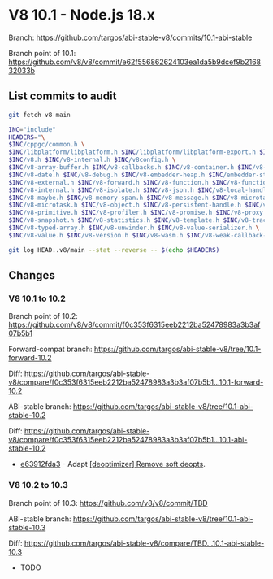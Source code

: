 # V8 10.1 - Node.js 18.x

Branch: <https://github.com/targos/abi-stable-v8/commits/10.1-abi-stable>

Branch point of 10.1: <https://github.com/v8/v8/commit/e62f556862624103ea1da5b9dcef9b216832033b>

## List commits to audit

```bash
git fetch v8 main

INC="include"
HEADERS="\
$INC/cppgc/common.h \
$INC/libplatform/libplatform.h $INC/libplatform/libplatform-export.h $INC/libplatform/v8-tracing.h \
$INC/v8.h $INC/v8-internal.h $INC/v8config.h \
$INC/v8-array-buffer.h $INC/v8-callbacks.h $INC/v8-container.h $INC/v8-context.h $INC/v8-data.h \
$INC/v8-date.h $INC/v8-debug.h $INC/v8-embedder-heap.h $INC/embedder-state-scope.h $INC/v8-exception.h $INC/v8-extension.h \
$INC/v8-external.h $INC/v8-forward.h $INC/v8-function.h $INC/v8-function-callback.h $INC/v8-initialization.h \
$INC/v8-internal.h $INC/v8-isolate.h $INC/v8-json.h $INC/v8-local-handle.h $INC/v8-locker.h \
$INC/v8-maybe.h $INC/v8-memory-span.h $INC/v8-message.h $INC/v8-microtask-queue.h \
$INC/v8-microtask.h $INC/v8-object.h $INC/v8-persistent-handle.h $INC/v8-platform.h $INC/v8-primitive-object.h \
$INC/v8-primitive.h $INC/v8-profiler.h $INC/v8-promise.h $INC/v8-proxy.h $INC/v8-regexp.h $INC/v8-script.h \
$INC/v8-snapshot.h $INC/v8-statistics.h $INC/v8-template.h $INC/v8-traced-handle.h \
$INC/v8-typed-array.h $INC/v8-unwinder.h $INC/v8-value-serializer.h \
$INC/v8-value.h $INC/v8-version.h $INC/v8-wasm.h $INC/v8-weak-callback-info.h"

git log HEAD..v8/main --stat --reverse -- $(echo $HEADERS)
```

## Changes

### V8 10.1 to 10.2

Branch point of 10.2: <https://github.com/v8/v8/commit/f0c353f6315eeb2212ba52478983a3b3af07b5b1>

Forward-compat branch: <https://github.com/targos/abi-stable-v8/tree/10.1-forward-10.2>

Diff: <https://github.com/targos/abi-stable-v8/compare/f0c353f6315eeb2212ba52478983a3b3af07b5b1...10.1-forward-10.2>

ABI-stable branch: <https://github.com/targos/abi-stable-v8/tree/10.1-abi-stable-10.2>

Diff: <https://github.com/targos/abi-stable-v8/compare/f0c353f6315eeb2212ba52478983a3b3af07b5b1...10.1-abi-stable-10.2>

- [e63912fda3](https://github.com/targos/abi-stable-v8/commit/e63912fda3114535fd75c9e46cc62fd5abc23cf5) - Adapt [[deoptimizer] Remove soft deopts](https://github.com/v8/v8/commit/1ff685d8b1a13794abaca3adf36cfd9838b1f6fc).

### V8 10.2 to 10.3

Branch point of 10.3: <https://github.com/v8/v8/commit/TBD>

ABI-stable branch: <https://github.com/targos/abi-stable-v8/tree/10.1-abi-stable-10.3>

Diff: <https://github.com/targos/abi-stable-v8/compare/TBD...10.1-abi-stable-10.3>

- TODO
